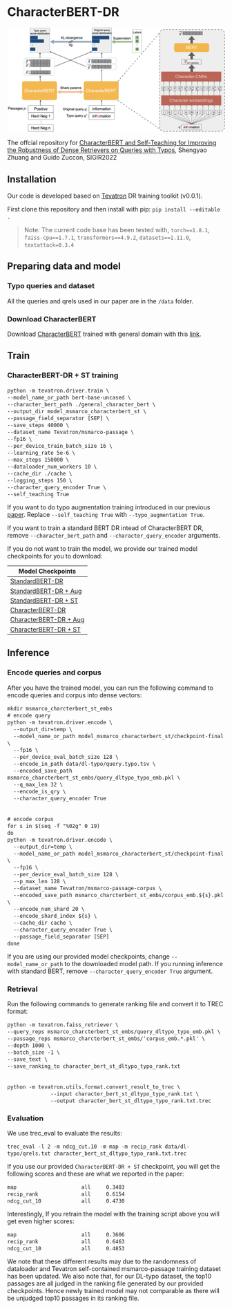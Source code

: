 # CharacterBERT-DR

![characterbert+st](characterbert+st.jpeg)

The offcial repository for [CharacterBERT and Self-Teaching for Improving the Robustness of Dense Retrievers on Queries with Typos](https://arxiv.org/pdf/2204.00716.pdf), Shengyao Zhuang and Guido Zuccon, SIGIR2022


## Installation
Our code is developed based on [Tevatron](https://github.com/texttron/tevatron) DR training toolkit (v0.0.1).

First clone this repository and then install with pip:
`pip install --editable .`

> Note: The current code base has been tested with, `torch==1.8.1`, `faiss-cpu==1.7.1`, `transformers==4.9.2`, `datasets==1.11.0`, `textattack=0.3.4`

## Preparing data and model

### Typo queries and dataset
All the queries and qrels used in our paper are in the `/data` folder.

### Download CharacterBERT
Download [CharacterBERT](https://github.com/helboukkouri/character-bert/tree/0c1f5c2622950988833a9d95e29bc26864298592#pre-trained-models) trained with general domain with this [link](https://docs.google.com/uc?id=11-kSfIwSWrPno6A4VuNFWuQVYD8Bg_aZ).

## Train

### CharacterBERT-DR + ST training
```
python -m tevatron.driver.train \
--model_name_or_path bert-base-uncased \
--character_bert_path ./general_character_bert \
--output_dir model_msmarco_characterbert_st \
--passage_field_separator [SEP] \
--save_steps 40000 \
--dataset_name Tevatron/msmarco-passage \
--fp16 \
--per_device_train_batch_size 16 \
--learning_rate 5e-6 \
--max_steps 150000 \
--dataloader_num_workers 10 \
--cache_dir ./cache \
--logging_steps 150 \
--character_query_encoder True \
--self_teaching True
```
If you want to do typo augmentation training introduced in our previous [paper](https://arxiv.org/pdf/2108.12139.pdf).
Replace `--self_teaching True` with `--typo_augmentation True`.

If you want to train a standard BERT DR intead of CharacterBERT DR, remove `--character_bert_path` and `--character_query_encoder` arguments.

If you do not want to train the model, we provide our trained model checkpoints for you to download:

| Model Checkpoints                                                                                            | 
|--------------------------------------------------------------------------------------------------------------|
| [StandardBERT-DR](https://drive.google.com/file/d/1dhv1429rZpLofH5ksPp9o_VYVBj5RAjE/view?usp=sharing)        |
| [StandardBERT-DR + Aug](https://drive.google.com/file/d/1ctW2X5FaDFyp2slqzxi2oI9BSy2VQwiJ/view?usp=sharing)  |
| [StandardBERT-DR + ST](https://drive.google.com/file/d/1HQ0HMxj9y5-ouLxMACHgsQs-7vc1G_t3/view?usp=sharing)   |
| [CharacterBERT-DR](https://drive.google.com/file/d/1UaltmRpSxmeB8lJx51MCvJIpYcDlp-XG/view?usp=sharing)       |
| [CharacterBERT-DR + Aug](https://drive.google.com/file/d/1tG6seQ_ZpO9Q8U72VL6ig68s1W5D-TaF/view?usp=sharing) |
| [CharacterBERT-DR + ST](https://drive.google.com/file/d/1CJLJbPEWhwq8WtVG-rxmtlWg6IG5Esai/view?usp=sharing)  |

## Inference

### Encode queries and corpus
After you have the trained model, you can run the following command to encode queries and corpus into dense vectors:

```
mkdir msmarco_charcterbert_st_embs
# encode query
python -m tevatron.driver.encode \
  --output_dir=temp \
  --model_name_or_path model_msmarco_characterbert_st/checkpoint-final \
  --fp16 \
  --per_device_eval_batch_size 128 \
  --encode_in_path data/dl-typo/query.typo.tsv \
  --encoded_save_path msmarco_charcterbert_st_embs/query_dltypo_typo_emb.pkl \
  --q_max_len 32 \
  --encode_is_qry \
  --character_query_encoder True


# encode corpus
for s in $(seq -f "%02g" 0 19)
do
python -m tevatron.driver.encode \
  --output_dir=temp \
  --model_name_or_path model_msmarco_characterbert_st/checkpoint-final \
  --fp16 \
  --per_device_eval_batch_size 128 \
  --p_max_len 128 \
  --dataset_name Tevatron/msmarco-passage-corpus \
  --encoded_save_path msmarco_charcterbert_st_embs/corpus_emb.${s}.pkl \
  --encode_num_shard 20 \
  --encode_shard_index ${s} \
  --cache_dir cache \
  --character_query_encoder True \
  --passage_field_separator [SEP]
done
```
If you are using our provided model checkpoints, change `--model_name_or_path` to the downloaded model path.
If you running inference with standard BERT, remove `--character_query_encoder True` argument.

### Retrieval
Run the following commands to generate ranking file and convert it to TREC format:

```
python -m tevatron.faiss_retriever \
--query_reps msmarco_charcterbert_st_embs/query_dltypo_typo_emb.pkl \
--passage_reps msmarco_charcterbert_st_embs/'corpus_emb.*.pkl' \
--depth 1000 \
--batch_size -1 \
--save_text \
--save_ranking_to character_bert_st_dltypo_typo_rank.txt


python -m tevatron.utils.format.convert_result_to_trec \
              --input character_bert_st_dltypo_typo_rank.txt \
              --output character_bert_st_dltypo_typo_rank.txt.trec
```

### Evaluation
We use trec_eval to evaluate the results:

```
trec_eval -l 2 -m ndcg_cut.10 -m map -m recip_rank data/dl-typo/qrels.txt character_bert_st_dltypo_typo_rank.txt.trec
```

If you use our provided `CharacterBERT-DR + ST` checkpoint, you will get the following scores and these are what we reported in the paper:

```
map                     all     0.3483
recip_rank              all     0.6154
ndcg_cut_10             all     0.4730
```

Interestingly, If you retrain the model with the training script above you will get even higher scores:

```
map                     all     0.3606
recip_rank              all     0.6463
ndcg_cut_10             all     0.4853
```

We note that these different results may due to the randomness of dataloader
and Tevatron self-contained msmarco-passage training dataset has been updated. 
We also note that, for our DL-typo dataset, the top10 passages are all judged in the ranking file generated by our provided checkpoints.
Hence newly trained model may not comparable as there will be unjudged top10 passages in its ranking file.
